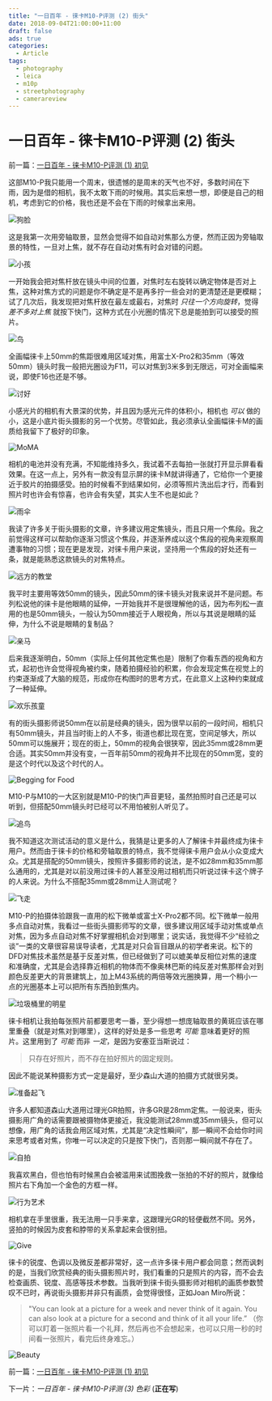 ```yaml
---
title: "一日百年 - 徕卡M10-P评测 (2) 街头"
date: 2018-09-04T21:00:00+11:00
draft: false
ads: true
categories:
  - Article
tags:
  - photography
  - leica
  - m10p
  - streetphotography
  - camerareview
---
```


# 一日百年 - 徕卡M10-P评测 (2) 街头

前一篇：[一日百年 - 徕卡M10-P评测 (1) 初见](/cn/article/2018/reviewleicam10p1/)

这部M10-P我只能用一个周末，很遗憾的是周末的天气也不好，多数时间在下雨，因为是借的相机，我不太敢下雨的时候用。其实后来想一想，即便是自己的相机，考虑到它的价格，我也还是不会在下雨的时候拿出来用。

![狗脸][M10P-Street-1]

这是我第一次用旁轴取景，显然会觉得不如自动对焦那么方便，然而正因为旁轴取景的特性，一旦对上焦，就不存在自动对焦有时会对错的问题。

![小孩][M10P-Street-2]

一开始我会把对焦杆放在镜头中间的位置，对焦时左右旋转以确定物体是否对上焦，这种对焦方式的问题是你不确定是不是再多拧一些会对的更清楚还是更模糊；试了几次后，我发现把对焦杆放在最左或最右，对焦时 _只往一个方向旋转_，觉得 _差不多对上焦_ 就按下快门，这种方式在小光圈的情况下总是能拍到可以接受的照片。

![鸟][M10P-Street-3]

全画幅徕卡上50mm的焦距很难用区域对焦，用富士X-Pro2和35mm（等效50mm）镜头时我一般把光圈设为F11，可以对焦到3米多到无限远，可对全画幅来说，即使F16也还是不够。

![讨好][M10P-Street-4]

小感光片的相机有大景深的优势，并且因为感光元件的体积小，相机也 _可以_ 做的小，这是小底片街头摄影的另一个优势。尽管如此，我必须承认全画幅徕卡M的画质给我留下了极好的印象。

![MoMA][M10P-Street-5]

相机的电池并没有充满，不知能维持多久，我试着不去每拍一张就打开显示屏看看效果。在这一点上，另外有一款没有显示屏的徕卡M就讲得通了，它给你一个更接近于胶片的拍摄感受。拍的时候看不到结果如何，必须等照片洗出后才行，而看到照片时也许会有惊喜，也许会有失望，其实人生不也是如此？

![雨伞][M10P-Street-6]

我读了许多关于街头摄影的文章，许多建议用定焦镜头，而且只用一个焦段。我之前觉得这样可以帮助你逐渐习惯这个焦段，并逐渐养成以这个焦段的视角来观察周遭事物的习惯；现在更是发现，对徕卡用户来说，坚持用一个焦段的好处还有一条，就是能熟悉这款镜头的对焦特点。

![远方的教堂][M10P-Street-7]

我平时主要用等效50mm的镜头，因此50mm的徕卡镜头对我来说并不是问题。布列松说他的徕卡是他眼睛的延伸，一开始我并不是很理解他的话，因为布列松一直用的也是50mm镜头，一般认为50mm接近于人眼视角，所以与其说是眼睛的延伸，为什么不说是眼睛的复制品？

![亲马][M10P-Street-8]

后来我逐渐明白，50mm（实际上任何其他定焦也是）限制了你看东西的视角和方式，起初也许会觉得视角被约束，随着拍摄经验的积累，你会发现定焦在视觉上的约束逐渐成了大脑的规范，形成你在构图时的思考方式，在此意义上这种约束就成了一种延伸。

![欢乐孩童][M10P-Street-9]

有的街头摄影师说50mm在以前是经典的镜头，因为很早以前的一段时间，相机只有50mm镜头，并且当时街上的人不多，街道也都比现在宽，空间足够大，所以50mm可以施展开；现在的街上，50mm的视角会很狭窄，因此35mm或28mm更合适。其实50mm并没有变，一百年前50mm的视角并不比现在的50mm宽，变的是这个时代以及这个时代的人。

![Begging for Food][M10P-Street-10]

M10-P与M10的一大区别就是M10-P的快门声音更轻，虽然拍照时自己还是可以听到，但搭配50mm镜头时已经可以不用怕被别人听见了。

![追鸟][M10P-Street-11]

我不知道这次测试活动的意义是什么，我猜是让更多的人了解徕卡并最终成为徕卡用户。然而由于徕卡的价格和旁轴取景的特点，我不觉得徕卡用户会从小众变成大众。尤其是搭配的50mm镜头，按照许多摄影师的说法，是不如28mm和35mm那么通用的，尤其是对以前没用过徕卡的人甚至没用过相机而只听说过徕卡这个牌子的人来说。为什么不搭配35mm或28mm让人测试呢？

![飞走][M10P-Street-12]

M10-P的拍摄体验跟我一直用的松下微单或富士X-Pro2都不同。松下微单一般用多点自动对焦，我看过一些街头摄影师写的文章，很多建议用区域手动对焦或单点对焦，因为多点自动对焦不好掌握相机会对到哪里；说实话，我觉得不少“经验之谈”一类的文章很容易误导读者，尤其是对只会盲目跟从的初学者来说。松下的DFD对焦技术虽然是基于反差对焦，但已经做到了可以媲美单反相位对焦的速度和准确度，尤其是会选择靠近相机的物体而不像奥林巴斯的纯反差对焦那样会对到颜色反差更大的背景建筑上，加上M43系统的两倍等效光圈换算，用一个稍小一点的光圈基本上可以把所有东西拍到焦内。

![垃圾桶里的明星][M10P-Street-13]

徕卡相机让我拍每张照片前都要思考一番，至少得想一想庞轴取景的黄斑应该在哪里重叠（就是对焦对到哪里），这样的好处是多一些思考 _可能_ 意味着更好的照片。这里用到了 _可能_ 而非 _一定_，是因为安塞亚当斯说过：

> 只存在好照片，而不存在拍好照片的固定规则。

因此不能说某种摄影方式一定是最好，至少森山大道的拍摄方式就很另类。

![准备起飞][M10P-Street-14]

许多人都知道森山大道用过理光GR拍照，许多GR是28mm定焦。一般说来，街头摄影用广角的话需要跟被摄物体更接近，我没能测试28mm或35mm镜头，但可以想像，用广角的话我会用区域对焦，尤其是“决定性瞬间”，那一瞬间不会给你时间来思考或者对焦，你唯一可以决定的只是按下快门，否则那一瞬间就不存在了。

![自拍][M10P-Street-15]

我喜欢黑白，但也怕有时候黑白会被滥用来试图挽救一张拍的不好的照片，就像给照片右下角加一个金色的方框一样。

![行为艺术][M10P-Street-16]

相机拿在手里很重，我无法用一只手来拿，这跟理光GR的轻便截然不同。另外，竖拍的时候因为皮套和脖带的关系拿起来会很别扭。

![Give][M10P-Street-17]

徕卡的锐度、色调以及微反差都非常好，这一点许多徕卡用户都会同意；然而讽刺的是，当我们欣赏经典的街头摄影照片时，我们看重的只是照片的内容，而不会去检查画质、锐度、高感等技术参数。当我听到徕卡街头摄影师对相机的画质参数赞叹不已时，再说街头摄影并非只有画质，会觉得很怪，正如Joan Miro所说：

> "You can look at a picture for a week and never think of it again. You can also look at a picture for a second and think of it all your life.” （你可以盯着一张照片看一个礼拜，然后再也不会想起来，也可以只用一秒的时间看一张照片，看完后终身难忘。）

![Beauty][M10P-Street-18]

前一篇：[一日百年 - 徕卡M10-P评测 (1) 初见](/cn/article/2018/reviewleicam10p1/)

下一片：_一日百年 - 徕卡M10-P评测 (3) 色彩_ (__正在写__)

[M10P-Street-1]: /photos/2018/LeicaM10P/leicam10p_street_01.jpg "Leica M10-P Street"
[M10P-Street-2]: /photos/2018/LeicaM10P/leicam10p_street_02.jpg "Leica M10-P Street"
[M10P-Street-3]: /photos/2018/LeicaM10P/leicam10p_street_03.jpg "Leica M10-P Street"
[M10P-Street-4]: /photos/2018/LeicaM10P/leicam10p_street_04.jpg "Leica M10-P Street"
[M10P-Street-5]: /photos/2018/LeicaM10P/leicam10p_street_05.jpg "Leica M10-P Street"
[M10P-Street-6]: /photos/2018/LeicaM10P/leicam10p_street_06.jpg "Leica M10-P Street"
[M10P-Street-7]: /photos/2018/LeicaM10P/leicam10p_street_07.jpg "Leica M10-P Street"
[M10P-Street-8]: /photos/2018/LeicaM10P/leicam10p_street_08.jpg "Leica M10-P Street"
[M10P-Street-9]: /photos/2018/LeicaM10P/leicam10p_street_09.jpg "Leica M10-P Street"
[M10P-Street-10]: /photos/2018/LeicaM10P/leicam10p_street_10.jpg "Leica M10-P Street"
[M10P-Street-11]: /photos/2018/LeicaM10P/leicam10p_street_11.jpg "Leica M10-P Street"
[M10P-Street-12]: /photos/2018/LeicaM10P/leicam10p_street_12.jpg "Leica M10-P Street"
[M10P-Street-13]: /photos/2018/LeicaM10P/leicam10p_street_13.jpg "Leica M10-P Street"
[M10P-Street-14]: /photos/2018/LeicaM10P/leicam10p_street_14.jpg "Leica M10-P Street"
[M10P-Street-15]: /photos/2018/LeicaM10P/leicam10p_street_15.jpg "Leica M10-P Street"
[M10P-Street-16]: /photos/2018/LeicaM10P/leicam10p_street_16.jpg "Leica M10-P Street"
[M10P-Street-17]: /photos/2018/LeicaM10P/leicam10p_street_17.jpg "Leica M10-P Street"
[M10P-Street-18]: /photos/2018/LeicaM10P/leicam10p_street_18.jpg "Leica M10-P Street"